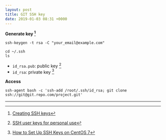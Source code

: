 ```yaml
---
layout: post
title: GIT SSH key
date: 2019-01-03 08:31 +0000
---
```


**Generate key [^1]**

`ssh-keygen -t rsa -C "your_email@example.com"`

[^1]: [Creating SSH keys](https://confluence.atlassian.com/bitbucketserver/creating-ssh-keys-776639788.html?utm_campaign=in-app-help&utm_medium=in-app-help&utm_source=stash)


```
cd ~/.ssh
ls
```

* `id_rsa.pub`: public key [^2]
* `id_rsa`: private key [^3]

[^2]: [SSH user keys for personal use](https://confluence.atlassian.com/bitbucketserver/ssh-user-keys-for-personal-use-776639793.html)

[^3]: [How to Set Up SSH Keys on CentOS 7](https://linuxize.com/post/how-to-set-up-ssh-keys-on-centos-7/)


**Access**

```
ssh-agent bash -c 'ssh-add /root/.ssh/id_rsa; git clone ssh://git@git.repo.com/project.git'

```

---